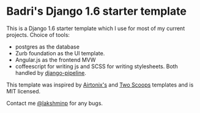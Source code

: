 # Badri's Django 1.6 starter template

This is a Django 1.6 starter template which I use for most of my current projects.
Choice of tools:
* postgres as the database
* Zurb foundation as the UI template.
* Angular.js as the frontend MVW
* coffeescript for writing js and SCSS for writing stylesheets. Both handled by [django-pipeline](https://github.com/cyberdelia/django-pipeline).

This template was inspired by [Airtonix's](https://github.com/airtonix/django-project-template) and [Two Scoops](https://github.com/twoscoops/django-twoscoops-project) templates and is MIT licensed.

Contact me [@lakshminp](https://twitter.com/lakshminp) for any bugs.
